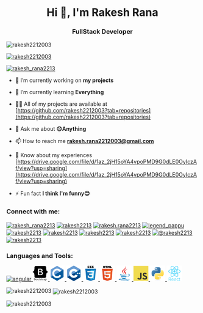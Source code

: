 <h1 align="center">Hi 👋, I'm Rakesh Rana</h1>
<h3 align="center">FullStack Developer</h3>

<p align="left"> <img src="https://komarev.com/ghpvc/?username=rakesh2212003&label=Profile%20views&color=0e75b6&style=flat" alt="rakesh2212003" /> </p>

<p align="left"> <a href="https://github.com/ryo-ma/github-profile-trophy"><img src="https://github-profile-trophy.vercel.app/?username=rakesh2212003" alt="rakesh2212003" /></a> </p>

<p align="left"> <a href="https://twitter.com/rakesh_rana2213" target="blank"><img src="https://img.shields.io/twitter/follow/rakesh_rana2213?logo=twitter&style=for-the-badge" alt="rakesh_rana2213" /></a> </p>

- 🔭 I’m currently working on **my projects**

- 🌱 I’m currently learning **Everything**

- 👨‍💻 All of my projects are available at [https://github.com/rakesh2212003?tab=repositories](https://github.com/rakesh2212003?tab=repositories)

- 💬 Ask me about **😊Anything**

- 📫 How to reach me **rakesh.rana2212003@gmail.com**

- 📄 Know about my experiences [https://drive.google.com/file/d/1az_2jH15oYA4vpoPMD9G0dLE0OyIczAf/view?usp=sharing](https://drive.google.com/file/d/1az_2jH15oYA4vpoPMD9G0dLE0OyIczAf/view?usp=sharing)

- ⚡ Fun fact **I think I'm funny😊**

<h3 align="left">Connect with me:</h3>
<p align="left">
<a href="https://twitter.com/rakesh_rana2213" target="blank"><img align="center" src="https://raw.githubusercontent.com/rahuldkjain/github-profile-readme-generator/master/src/images/icons/Social/twitter.svg" alt="rakesh_rana2213" height="30" width="40" /></a>
<a href="https://linkedin.com/in/rakesh2213" target="blank"><img align="center" src="https://raw.githubusercontent.com/rahuldkjain/github-profile-readme-generator/master/src/images/icons/Social/linked-in-alt.svg" alt="rakesh2213" height="30" width="40" /></a>
<a href="https://fb.com/rakesh.rana2213" target="blank"><img align="center" src="https://raw.githubusercontent.com/rahuldkjain/github-profile-readme-generator/master/src/images/icons/Social/facebook.svg" alt="rakesh.rana2213" height="30" width="40" /></a>
<a href="https://instagram.com/legend_pappu" target="blank"><img align="center" src="https://raw.githubusercontent.com/rahuldkjain/github-profile-readme-generator/master/src/images/icons/Social/instagram.svg" alt="legend_pappu" height="30" width="40" /></a>
<a href="https://www.codechef.com/users/rakesh2213" target="blank"><img align="center" src="https://cdn.jsdelivr.net/npm/simple-icons@3.1.0/icons/codechef.svg" alt="rakesh2213" height="30" width="40" /></a>
<a href="https://www.hackerrank.com/rakesh2213" target="blank"><img align="center" src="https://raw.githubusercontent.com/rahuldkjain/github-profile-readme-generator/master/src/images/icons/Social/hackerrank.svg" alt="rakesh2213" height="30" width="40" /></a>
<a href="https://codeforces.com/profile/rakesh2213" target="blank"><img align="center" src="https://raw.githubusercontent.com/rahuldkjain/github-profile-readme-generator/master/src/images/icons/Social/codeforces.svg" alt="rakesh2213" height="30" width="40" /></a>
<a href="https://www.leetcode.com/rakesh2213" target="blank"><img align="center" src="https://raw.githubusercontent.com/rahuldkjain/github-profile-readme-generator/master/src/images/icons/Social/leet-code.svg" alt="rakesh2213" height="30" width="40" /></a>
<a href="https://www.hackerearth.com/@rakesh2213" target="blank"><img align="center" src="https://raw.githubusercontent.com/rahuldkjain/github-profile-readme-generator/master/src/images/icons/Social/hackerearth.svg" alt="@rakesh2213" height="30" width="40" /></a>
<a href="https://auth.geeksforgeeks.org/user/rakesh2213" target="blank"><img align="center" src="https://raw.githubusercontent.com/rahuldkjain/github-profile-readme-generator/master/src/images/icons/Social/geeks-for-geeks.svg" alt="rakesh2213" height="30" width="40" /></a>
</p>

<h3 align="left">Languages and Tools:</h3>
<p align="left"> <a href="https://angular.io" target="_blank" rel="noreferrer"> <img src="https://angular.io/assets/images/logos/angular/angular.svg" alt="angular" width="40" height="40"/> </a> <a href="https://getbootstrap.com" target="_blank" rel="noreferrer"> <img src="https://raw.githubusercontent.com/devicons/devicon/master/icons/bootstrap/bootstrap-plain-wordmark.svg" alt="bootstrap" width="40" height="40"/> </a> <a href="https://www.cprogramming.com/" target="_blank" rel="noreferrer"> <img src="https://raw.githubusercontent.com/devicons/devicon/master/icons/c/c-original.svg" alt="c" width="40" height="40"/> </a> <a href="https://www.w3schools.com/cpp/" target="_blank" rel="noreferrer"> <img src="https://raw.githubusercontent.com/devicons/devicon/master/icons/cplusplus/cplusplus-original.svg" alt="cplusplus" width="40" height="40"/> </a> <a href="https://www.w3schools.com/css/" target="_blank" rel="noreferrer"> <img src="https://raw.githubusercontent.com/devicons/devicon/master/icons/css3/css3-original-wordmark.svg" alt="css3" width="40" height="40"/> </a> <a href="https://www.w3.org/html/" target="_blank" rel="noreferrer"> <img src="https://raw.githubusercontent.com/devicons/devicon/master/icons/html5/html5-original-wordmark.svg" alt="html5" width="40" height="40"/> </a> <a href="https://www.java.com" target="_blank" rel="noreferrer"> <img src="https://raw.githubusercontent.com/devicons/devicon/master/icons/java/java-original.svg" alt="java" width="40" height="40"/> </a> <a href="https://developer.mozilla.org/en-US/docs/Web/JavaScript" target="_blank" rel="noreferrer"> <img src="https://raw.githubusercontent.com/devicons/devicon/master/icons/javascript/javascript-original.svg" alt="javascript" width="40" height="40"/> </a> <a href="https://www.python.org" target="_blank" rel="noreferrer"> <img src="https://raw.githubusercontent.com/devicons/devicon/master/icons/python/python-original.svg" alt="python" width="40" height="40"/> </a> <a href="https://reactjs.org/" target="_blank" rel="noreferrer"> <img src="https://raw.githubusercontent.com/devicons/devicon/master/icons/react/react-original-wordmark.svg" alt="react" width="40" height="40"/> </a> </p>

<p><img align="left" src="https://github-readme-stats.vercel.app/api/top-langs?username=rakesh2212003&show_icons=true&locale=en&layout=compact" alt="rakesh2212003" /></p>

<p>&nbsp;<img align="center" src="https://github-readme-stats.vercel.app/api?username=rakesh2212003&show_icons=true&locale=en" alt="rakesh2212003" /></p>

<p><img align="center" src="https://github-readme-streak-stats.herokuapp.com/?user=rakesh2212003&" alt="rakesh2212003" /></p>
